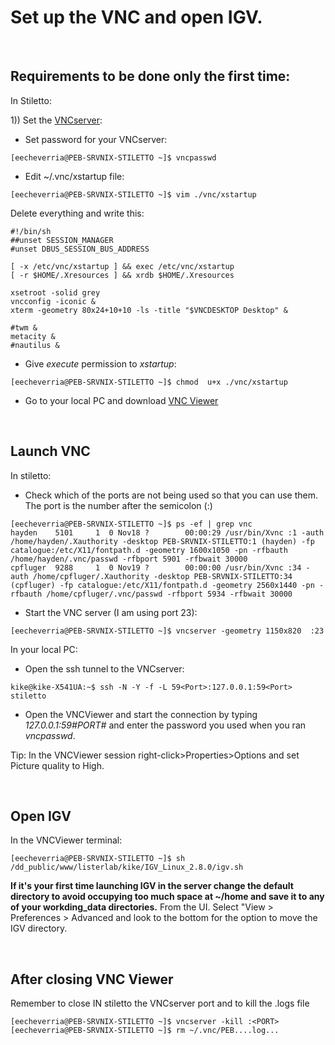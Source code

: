 # Set up the VNC and open IGV. 

 &nbsp;
 
## Requirements to be done only the first time:  
In Stiletto:   
   
1)) Set the [VNCserver](https://davetang.github.io/listerlab/vnc.html):  

- Set password for your VNCserver:  
```console
[eecheverria@PEB-SRVNIX-STILETTO ~]$ vncpasswd
```    

- Edit ~/.vnc/xstartup file:

```console
[eecheverria@PEB-SRVNIX-STILETTO ~]$ vim ./vnc/xstartup
```  
Delete everything and write this:  
```console
#!/bin/sh
##unset SESSION_MANAGER
#unset DBUS_SESSION_BUS_ADDRESS

[ -x /etc/vnc/xstartup ] && exec /etc/vnc/xstartup
[ -r $HOME/.Xresources ] && xrdb $HOME/.Xresources

xsetroot -solid grey
vncconfig -iconic &
xterm -geometry 80x24+10+10 -ls -title "$VNCDESKTOP Desktop" &

#twm &
metacity &
#nautilus &
```    

- Give *execute* permission to *xstartup*:   

```console
[eecheverria@PEB-SRVNIX-STILETTO ~]$ chmod  u+x ./vnc/xstartup
```  

- Go to your local PC and download [VNC Viewer](https://www.realvnc.com/en/connect/download/viewer/)   

&nbsp;

## Launch VNC

In stiletto:  

- Check which of the ports are not being used so that you can use them. The port is the number after the semicolon (:)

```console
[eecheverria@PEB-SRVNIX-STILETTO ~]$ ps -ef | grep vnc
hayden    5101     1  0 Nov18 ?        00:00:29 /usr/bin/Xvnc :1 -auth /home/hayden/.Xauthority -desktop PEB-SRVNIX-STILETTO:1 (hayden) -fp catalogue:/etc/X11/fontpath.d -geometry 1600x1050 -pn -rfbauth /home/hayden/.vnc/passwd -rfbport 5901 -rfbwait 30000
cpfluger  9288     1  0 Nov19 ?        00:00:00 /usr/bin/Xvnc :34 -auth /home/cpfluger/.Xauthority -desktop PEB-SRVNIX-STILETTO:34 (cpfluger) -fp catalogue:/etc/X11/fontpath.d -geometry 2560x1440 -pn -rfbauth /home/cpfluger/.vnc/passwd -rfbport 5934 -rfbwait 30000

```    

- Start the VNC server (I am using port 23):  

```console
[eecheverria@PEB-SRVNIX-STILETTO ~]$ vncserver -geometry 1150x820  :23
```    
In your local PC:  

- Open the ssh tunnel to the VNCserver:

```console
kike@kike-X541UA:~$ ssh -N -Y -f -L 59<Port>:127.0.0.1:59<Port> stiletto
```   

- Open the VNCViewer and start the connection by typing *127.0.0.1:59#PORT#* and enter the password you used when you ran *vncpasswd*.    

Tip: In the VNCViewer session right-click>Properties>Options and set Picture quality to High.  

&nbsp;

## Open IGV  

In the VNCViewer terminal:  

```console
[eecheverria@PEB-SRVNIX-STILETTO ~]$ sh /dd_public/www/listerlab/kike/IGV_Linux_2.8.0/igv.sh  
```   
**If it's your first time launching IGV in the server change the default directory to avoid occupying too much space at ~/home and save it to any of your workding_data directories.** From the UI. Select "View > Preferences > Advanced and look to the bottom for the option to move the IGV directory.

&nbsp;

## After closing VNC Viewer  

Remember to close IN stiletto the VNCserver port and to kill the .logs file 
```console
[eecheverria@PEB-SRVNIX-STILETTO ~]$ vncserver -kill :<PORT>  
[eecheverria@PEB-SRVNIX-STILETTO ~]$ rm ~/.vnc/PEB....log...
